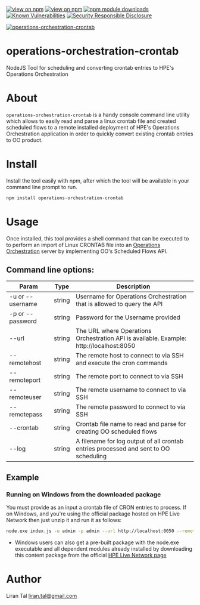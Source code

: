 [![view on npm](http://img.shields.io/npm/v/operations-orchestration-crontab.svg)](https://www.npmjs.org/package/operations-orchestration-crontab)
[![view on npm](http://img.shields.io/npm/l/operations-orchestration-crontab.svg)](https://www.npmjs.org/package/operations-orchestration-crontab)
[![npm module downloads](http://img.shields.io/npm/dt/operations-orchestration-crontab.svg)](https://www.npmjs.org/package/operations-orchestration-crontab)
[![Known Vulnerabilities](https://snyk.io/test/github/lirantal/operations-orchestration-crontab/badge.svg?targetFile=package.json)](https://snyk.io/test/github/lirantal/operations-orchestration-crontab?targetFile=package.json)
[![Security Responsible Disclosure](https://img.shields.io/badge/Security-Responsible%20Disclosure-yellow.svg)](https://github.com/nodejs/security-wg/blob/master/processes/responsible_disclosure_template.md)

[![operations-orchestration-crontab](https://snyk.io/advisor/npm-package/operations-orchestration-crontab/badge.svg)](https://snyk.io/advisor/npm-package/operations-orchestration-crontab)

# operations-orchestration-crontab

NodeJS Tool for scheduling and converting crontab entries to HPE's Operations Orchestration

# About

`operations-orchestration-crontab` is a handy console command line utility which allows to easily read and parse a linux crontab file and created scheduled flows to a remote installed deployment of HPE's Operations Orchestration application in order to quickly convert existing crontab entries to OO product.

# Install

Install the tool easily with npm, after which the tool will be available in your command line prompt to run.

```javascript
npm install operations-orchestration-crontab
```

# Usage

Once installed, this tool provides a shell command that can be executed to to perform an import of Linux CRONTAB file into an [Operations Orchestration](https://hpln.hpe.com/group/operations-orchestration) server by implementing OO's Scheduled Flows API.

## Command line options:

| Param            | Type   | Description                                                                             |
| ---------------- | ------ | --------------------------------------------------------------------------------------- |
| -u or --username | string | Username for Operations Orchestration that is allowed to query the API                  |
| -p or --password | string | Password for the Username provided                                                      |
| --url            | string | The URL where Operations Orchestration API is available. Example: http://localhost:8050 |
| --remotehost     | string | The remote host to connect to via SSH and execute the cron commands                     |
| --remoteport     | string | The remote port to connect to via SSH                                                   |
| --remoteuser     | string | The remote username to connect to via SSH                                               |
| --remotepass     | string | The remote password to connect to via SSH                                               |
| --crontab        | string | Crontab file name to read and parse for creating OO scheduled flows                     |
| --log            | string | A filename for log output of all crontab entries processed and sent to OO scheduling    |

## Example

### Running on Windows from the downloaded package

You must provide as an input a crontab file of CRON entries to process.
If on Windows, and you're using the official package hosted on HPE Live Network then just unzip it and run it as follows:

```bash
node.exe index.js -u admin -p admin --url http://localhost:8050 --remotehost mylinux.server.com --remoteport 22 --remoteuser root --remotepass root --crontab /tmp/crontab.txt
```

- Windows users can also get a pre-built package with the node.exe executable and all dependent modules already installed by downloading this content package from the official [HPE Live Network page](https://hpln.hpe.com/contentoffering/operations-orchestration-backup-tool-importexport)

# Author

Liran Tal <liran.tal@gmail.com>

